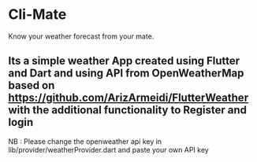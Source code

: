 # Cli-Mate

Know your weather forecast from your mate.

## Its a simple weather App created using Flutter and Dart and using API from OpenWeatherMap based on https://github.com/ArizArmeidi/FlutterWeather with the additional functionality to Register and login
NB : Please change the openweather api key in  lib/provider/weatherProvider.dart and paste your own API key
